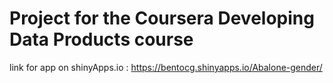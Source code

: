 Project for the Coursera Developing Data Products course
=====================
link for app on shinyApps.io : https://bentocg.shinyapps.io/Abalone-gender/
